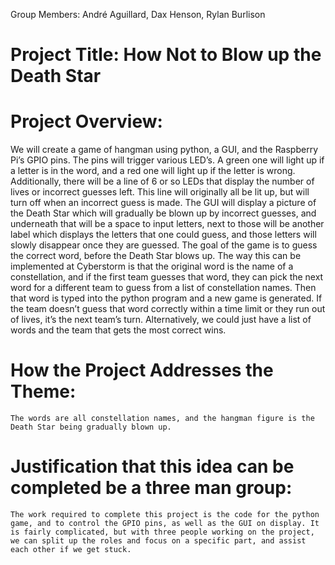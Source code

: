 Group Members: André Aguillard, Dax Henson, Rylan Burlison

# Project Title: How Not to Blow up the Death Star 

# Project Overview: 
We will create a game of hangman using python, a GUI, and the Raspberry Pi’s GPIO pins. The pins will trigger various LED’s. A green one will light up if a letter is in the word, and a red one will light up if the letter is wrong. Additionally, there will be a line of 6 or so LEDs that display the number of lives or incorrect guesses left. This line will originally all be lit up, but will turn off when an incorrect guess is made. The GUI will display a picture of the Death Star which will gradually be blown up by incorrect guesses, and underneath that will be a space to input letters, next to those will be another label which displays the letters that one could guess, and those letters will slowly disappear once they are guessed. The goal of the game is to guess the correct word, before the Death Star blows up. The way this can be implemented at Cyberstorm is that the original word is the name of a constellation, and if the first team guesses that word, they can pick the next word for a different team to guess from a list of constellation names. Then that word is typed into the python program and a new game is generated. If the team doesn’t guess that word correctly within a time limit or they run out of lives, it’s the next team’s turn. Alternatively, we could just have a list of words and the team that gets the most correct wins. 

# How the Project Addresses the Theme: 
	The words are all constellation names, and the hangman figure is the Death Star being gradually blown up. 

# Justification that this idea can be completed be a three man group:
	The work required to complete this project is the code for the python game, and to control the GPIO pins, as well as the GUI on display. It is fairly complicated, but with three people working on the project, we can split up the roles and focus on a specific part, and assist each other if we get stuck. 
